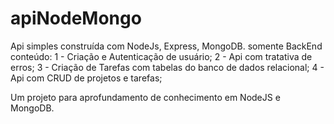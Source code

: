 # apiNodeMongo

Api simples construída com NodeJs, Express, MongoDB.
somente BackEnd
conteúdo:
1 - Criação e Autenticação de usuário;
2 - Api com tratativa de erros;
3 - Criação de Tarefas com tabelas do banco de dados relacional;
4 - Api com CRUD de projetos e tarefas;

Um projeto para aprofundamento de conhecimento em NodeJS e MongoDB.
